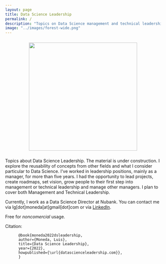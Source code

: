 ```yaml
---
layout: page
title: Data Science Leadership
permalink: /
description: "Topics on Data Science management and technical leadershipx."
image: "../images/forest-wide.png"
---
```


<div align="center">
<figure>
	<a href="../images/forest-wide.png" name="Forest">
		<img  style="width:350px;margin:10px" src="../images/forest-wide.png"/>
	</a>
</figure>
</div>

Topics about Data Science Leadership. The material is under construction. I explore the reusability of concepts from other fields and what I consider particular to Data Science. I've worked in leadership positions, mainly as a manager, for more than five years. I had the opportunity to lead projects, create roadmaps, set vision, grow people to their first step into management or technical leadership and manage other managers. I plan to cover both Management and Technical Leadership.

Currently, I work as a Data Science Director at Nubank. You can contact me via lg[dot]moneda[at]gmail[dot]com or via [LinkedIn](https://www.linkedin.com/in/luis-moneda-310b0010a/).

Free for *noncomercial* usage.

Citation:

		  @book{moneda2022dsleadership,
		  author={Moneda, Luis},
		  title={Data Science Leadership},
		  year={2022},
		  howpublished={\url{datascienceleadership.com}},
		  }
